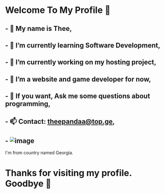 # Welcome To My Profile 👋

## - 🔭 My name is Thee,
## - 🌱 I’m currently learning Software Development,
## - 👯 I’m currently working on my hosting project,
## - 🤔 I’m a website and game developer for now,
## - 💬 If you want, Ask me some questions about programming,
## - 📫 Contact: theepandaa@top.ge,
## - ![image](https://github.com/Pand3raa/pand3raa/assets/65364131/0d350ab0-63c3-4c7b-9783-eb7c878fb9c4)
 I'm from country named Georgia.

# Thanks for visiting my profile. Goodbye 👋
